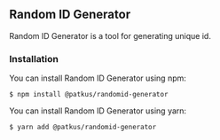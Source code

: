 ## Random ID Generator

Random ID Generator is a tool for generating unique id.

### Installation

You can install Random ID Generator using npm:

```
$ npm install @patkus/randomid-generator
```

You can install Random ID Generator using yarn:

```
$ yarn add @patkus/randomid-generator
```